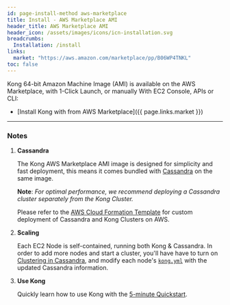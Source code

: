```yaml
---
id: page-install-method aws-marketplace
title: Install - AWS Marketplace AMI
header_title: AWS Marketplace AMI
header_icon: /assets/images/icons/icn-installation.svg
breadcrumbs:
  Installation: /install
links:
  market: "https://aws.amazon.com/marketplace/pp/B06WP4TNKL"
toc: false
---
```


Kong 64-bit Amazon Machine Image (AMI) is available on the AWS Marketplace, with 1-Click Launch, or manually With EC2 Console, APIs or CLI:

- [Install Kong with from AWS Marketplace]({{ page.links.market }})

----

### Notes

1. **Cassandra**

    The Kong AWS Marketplace AMI image is designed for simplicity and fast deployment, this means it comes bundled with [Cassandra](/about/faq/#how-does-it-work) on the same image.

    **Note**: *For optimal performance, we recommend deploying a Cassandra cluster separately from the Kong Cluster.*

    Please refer to the [AWS Cloud Formation Template](/install/aws-cloudformation) for custom deployment of Cassandra and Kong Clusters on AWS.

2. **Scaling**

    Each EC2 Node is self-contained, running both Kong & Cassandra. In order to add more nodes and start a cluster, you'll have have to turn on [Clustering in Cassandra](/about/faq/#apache-cassandra), and modify each node's [`kong.yml`](https://docs.konghq.com/0.5.x/configuration/#databases_available) with the updated Cassandra information.

3. **Use Kong**

    Quickly learn how to use Kong with the [5-minute Quickstart](/latest/getting-started/quickstart).
